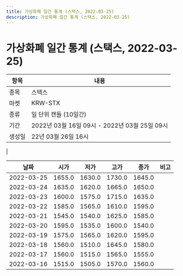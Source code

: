 ```yaml
---
title: 가상화폐 일간 통계 (스택스, 2022-03-25)
description: 가상화폐 일간 통계 (스택스, 2022-03-25)
---
```


가상화폐 일간 통계 (스택스, 2022-03-25)
===

|항목|내용|
|--|--|
|종목|스택스|
|마켓|KRW-STX|
|종류|일 단위 캔들 (10일간)|
|기간|2022년 03월 16일 09시 - 2022년 03월 25일 09시|
|생성일|22년 03월 26일 16시|
|

|날짜|시가|저가|고가|종가|비고|
|--|--|--|--|--|--|
|2022-03-25|1655.0|1630.0|1730.0|1645.0|    |
|2022-03-24|1635.0|1620.0|1665.0|1650.0|    |
|2022-03-23|1600.0|1575.0|1715.0|1635.0|    |
|2022-03-22|1585.0|1565.0|1610.0|1595.0|    |
|2022-03-21|1545.0|1540.0|1625.0|1585.0|    |
|2022-03-20|1595.0|1535.0|1600.0|1540.0|    |
|2022-03-19|1575.0|1565.0|1620.0|1595.0|    |
|2022-03-18|1560.0|1510.0|1645.0|1580.0|    |
|2022-03-17|1560.0|1515.0|1565.0|1555.0|    |
|2022-03-16|1515.0|1505.0|1570.0|1560.0|    |
